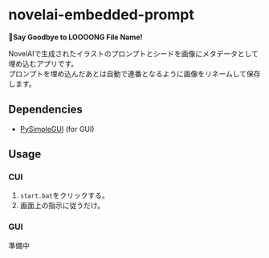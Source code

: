 # novelai-embedded-prompt
👋**Say Goodbye to LOOOONG File Name!**

NovelAIで生成されたイラストのプロンプトとシードを画像にメタデータとして埋め込むアプリです。  
プロンプトを埋め込んだあとは自動で連番となるように画像をリネームして保存します。

## Dependencies
- [PySimpleGUI](https://github.com/PySimpleGUI/PySimpleGUI) (for GUI)

## Usage
### CUI
1. ```start.bat```をクリックする。
1. 画面上の指示に従うだけ。

### GUI
準備中